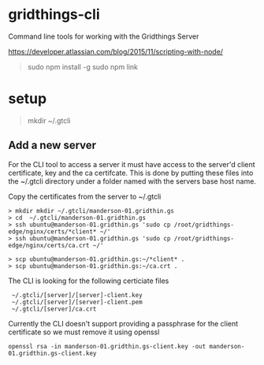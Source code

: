 # gridthings-cli
Command line tools for working with the Gridthings Server

https://developer.atlassian.com/blog/2015/11/scripting-with-node/

> sudo npm install -g
> sudo npm link


# setup

> mkdir ~/.gtcli

## Add a new server

For the CLI tool to access a server it must have access to the server'd client certificate, key and the ca certifcate. This is done by putting 
these files into the ~/.gtcli directory under a folder named with the servers base host name.

Copy the certificates from the server to ~/.gtcli

```
> mkdir mkdir ~/.gtcli/manderson-01.gridthin.gs
> cd  ~/.gtcli/manderson-01.gridthin.gs 
> ssh ubuntu@manderson-01.gridthin.gs 'sudo cp /root/gridthings-edge/nginx/certs/*client* ~/'
> ssh ubuntu@manderson-01.gridthin.gs 'sudo cp /root/gridthings-edge/nginx/certs/ca.crt ~/'
                                                                                       
> scp ubuntu@manderson-01.gridthin.gs:~/*client* .
> scp ubuntu@manderson-01.gridthin.gs:~/ca.crt .
```

The CLI is looking for the following certiciate files
        
```
 ~/.gtcli/[server]/[server]-client.key
 ~/.gtcli/[server]/[server]-client.pem
 ~/.gtcli/[server]/ca.crt
```

Currently the CLI doesn't support providing a passphrase for the client certificate so we must remove it using openssl

```
openssl rsa -in manderson-01.gridthin.gs-client.key -out manderson-01.gridthin.gs-client.key
```


